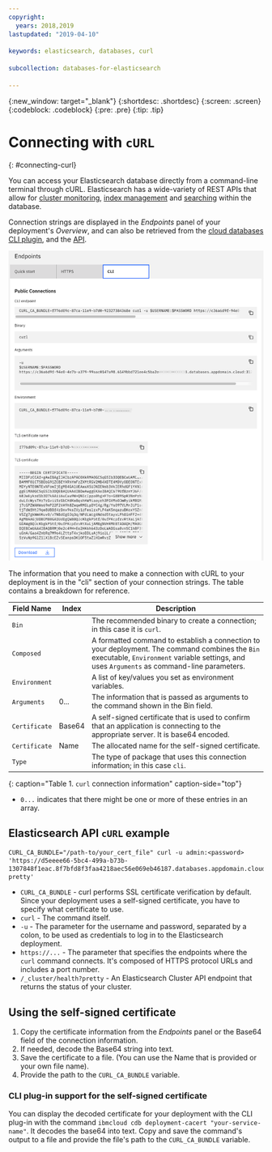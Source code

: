 ```yaml
---
copyright:
  years: 2018,2019
lastupdated: "2019-04-10"

keywords: elasticsearch, databases, curl

subcollection: databases-for-elasticsearch

---
```


{:new_window: target="_blank"}
{:shortdesc: .shortdesc}
{:screen: .screen}
{:codeblock: .codeblock}
{:pre: .pre}
{:tip: .tip}


# Connecting with `cURL`
{: #connecting-curl}

You can access your Elasticsearch database directly from a command-line terminal through cURL. Elasticsearch has a wide-variety of REST APIs that allow for [cluster monitoring](https://www.elastic.co/guide/en/elasticsearch/reference/current/cluster.html), [index management](https://www.elastic.co/guide/en/elasticsearch/reference/current/indices.html) and [searching](https://www.elastic.co/guide/en/elasticsearch/reference/current/search.html) within the database. 

Connection strings are displayed in the _Endpoints_ panel of your deployment's _Overview_, and can also be retrieved from the [cloud databases CLI plugin](/docs/databases-cli-plugin?topic=databases-cli-plugin-cdb-reference#deployment-connections), and the [API](https://{DomainName}/apidocs/cloud-databases-api#discover-connection-information-for-a-deployment-f-e81026).

![CLI Endpoints panel](images/cli-endpoints-pane.png)

The information that you need to make a connection with cURL to your deployment is in the "cli" section of your connection strings. The table contains a breakdown for reference.

Field Name|Index|Description
----------|-----|-----------
`Bin`||The recommended binary to create a connection; in this case it is `curl`.
`Composed`||A formatted command to establish a connection to your deployment. The command combines the `Bin` executable, `Environment` variable settings, and uses `Arguments` as command-line parameters.
`Environment`||A list of key/values you set as environment variables.
`Arguments`|0...|The information that is passed as arguments to the command shown in the Bin field.
`Certificate`|Base64|A self-signed certificate that is used to confirm that an application is connecting to the appropriate server. It is base64 encoded.
`Certificate`|Name|The allocated name for the self-signed certificate.
`Type`||The type of package that uses this connection information; in this case `cli`. 
{: caption="Table 1. `curl` connection information" caption-side="top"}

* `0...` indicates that there might be one or more of these entries in an array.

## Elasticsearch API `cURL` example

```
CURL_CA_BUNDLE="/path-to/your_cert_file" curl -u admin:<password> 'https://d5eeee66-5bc4-499a-b73b-1307848f1eac.8f7bfd8f3faa4218aec56e069eb46187.databases.appdomain.cloud:31821/_cluster/health?pretty'
```

* `CURL_CA_BUNDLE` - curl performs SSL certificate verification by default. Since your deployment uses a self-signed certificate, you have to specify what certificate to use.
* `curl` - The command itself.  
* `-u` - The parameter for the username and password, separated by a colon, to be used as credentials to log in to the Elasticsearch deployment. 
* `https://...` - The parameter that specifies the endpoints where the `curl` command connects. It's composed of HTTPS protocol URLs and includes a port number.
* `/_cluster/health?pretty` - An Elasticsearch Cluster API endpoint that returns the status of your cluster. 

## Using the self-signed certificate

1. Copy the certificate information from the _Endpoints_ panel or the Base64 field of the connection information. 
2. If needed, decode the Base64 string into text. 
3. Save the certificate  to a file. (You can use the Name that is provided or your own file name).
4. Provide the path to the `CURL_CA_BUNDLE` variable.

### CLI plug-in support for the self-signed certificate

You can display the decoded certificate for your deployment with the CLI plug-in with the command `ibmcloud cdb deployment-cacert "your-service-name"`. It decodes the base64 into text. Copy and save the command's output to a file and provide the file's path to the `CURL_CA_BUNDLE` variable.




